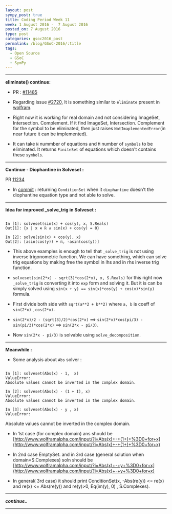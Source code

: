 ```yaml
---
layout: post
sympy_post: true
title: Coding Period Week 11
week: 1 August 2016 -  7 August 2016
posted_on: 7 August 2016
type: post
categories: gsoc2016_post
permalink: /blog/GSoC-2016/:title
tags:
  - Open Source
  - GSoC
  - SymPy
---
```


--------------------------------------------------------------------------------

**eliminate() continue:**

* PR : [#11485](https://github.com/sympy/sympy/pull/11485)

* Regarding issue [#2720](https://github.com/sympy/sympy/issues/2720), It is something similar to `eliminate` present in
[wolfram](http://reference.wolfram.com/mathematica/ref/Eliminate.html).

* Right now it is working for real domain and not considering ImageSet, Intersection. Complement. If it find ImageSet, Intersection. Complement
for the symbol to be eliminated, then just raises `NotImaplementedError`(in near future it can be implemented).

* It can take `N` nummber of equations and `M` number of `symbols` to be eliminated. It returns `FiniteSet` of equations which doesn't contains
these `symbols`.

--------------------------------------------------------------------------------

**Continue - Diophantine in Solveset :**

PR [11234](https://github.com/sympy/sympy/pull/11234)

* In [commit](https://github.com/sympy/sympy/pull/11234/commits/6bd9689d37647d6c28111097c433accc2127262e) : returning
`ConditionSet` when it `diophantine` doesn't the diophantine equation type and not able to solve.

--------------------------------------------------------------------------------

**Idea for improved _solve_trig in Solveset :**

```

In [1]: solveset(sin(x) + cos(y), x, S.Reals)
Out[1]: {x | x ∊ ℝ ∧ sin(x) + cos(y) = 0}

In [2]: solve(sin(x) + cos(y), x)
Out[2]: [asin(cos(y)) + π, -asin(cos(y))]

```

* This above examples is enough to tell that `_solve_trig` is not using inverse trigonometric function. We can have something, which can solve trig equations by making free the symbol in lhs and in rhs inverse trig function.

* `solveset(sin(2*x) - sqrt(3)*cos(2*x), x, S.Reals)` for this right now `_solve_trig` is converting it into `exp` form and solving it.
But it is can be simply solved using `sin(x + y) == sin(x)*cos(y) + cos(x)*sin(y)` formula.

* First divide both side with `sqrt(a**2 + b**2)` where `a, b` is coeff of `sin(2*x)` , `cos(2*x)`.

* `sin(2*x)/2 - (sqrt(3)/2)*cos(2*x)` ==> `sin(2*x)*cos(pi/3) - sin(pi/3)*cos(2*x)` ==> `sin(2*x - pi/3)`.

* Now `sin(2*x - pi/3)` is solvable using `solve_decomposition`.


--------------------------------------------------------------------------------

**Meanwhile :**

* Some analysis about `Abs` solver :

```

In [1]: solveset(Abs(x) - 1,  x)
ValueError:
Absolute values cannot be inverted in the complex domain.

In [2]: solveset(Abs(x) - (1 + I), x)
ValueError:
Absolute values cannot be inverted in the complex domain.

In [3]: solveset(Abs(x) - y , x)
ValueError:

```
Absolute values cannot be inverted in the complex domain.
- In 1st case (for complex domain) ans should be [http://www.wolframalpha.com/input/?i=Abs(x)+-+(1+)+%3D0+for+x](http://www.wolframalpha.com/input/?i=Abs(x)+-+(1+)+%3D0+for+x)

- In 2nd case EmptySet.
and in 3rd case (general solution when domain=S.Complexes) soln should be [http://www.wolframalpha.com/input/?i=Abs(x)+-+y+%3D0+for+x](http://www.wolframalpha.com/input/?i=Abs(x)+-+y+%3D0+for+x)

- In general( 3rd case) it should print
ConditionSet(x, -Abs(re(y)) <= re(x) and re(x) <= Abs(re(y)) and re(y)>0, Eq(im(y), 0) , S.Complexes).


--------------------------------------------------------------------------------

***continue..***

--------------------------------------------------------------------------------
